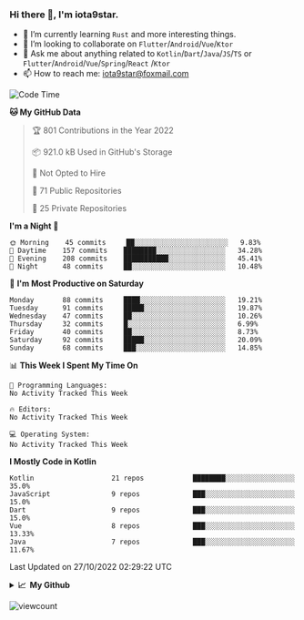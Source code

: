 ### Hi there 👋, I'm iota9star.

- 🌱 I’m currently learning `Rust` and more interesting things.
- 👯 I’m looking to collaborate on `Flutter`/`Android`/`Vue`/`Ktor`
- 💬 Ask me about anything related to `Kotlin`/`Dart`/`Java`/`JS`/`TS` or `Flutter`/`Android`/`Vue`/`Spring`/`React`
  /`Ktor`
- 📫 How to reach me: [iota9star@foxmail.com](iota9star@foxmail.com)



<!--START_SECTION:waka-->
![Code Time](http://img.shields.io/badge/Code%20Time-3%2C090%20hrs%2054%20mins-blue)

**🐱 My GitHub Data** 

> 🏆 801 Contributions in the Year 2022
 > 
> 📦 921.0 kB Used in GitHub's Storage 
 > 
> 🚫 Not Opted to Hire
 > 
> 📜 71 Public Repositories 
 > 
> 🔑 25 Private Repositories  
 > 
**I'm a Night 🦉** 

```text
🌞 Morning    45 commits     ██░░░░░░░░░░░░░░░░░░░░░░░   9.83% 
🌆 Daytime    157 commits    ████████░░░░░░░░░░░░░░░░░   34.28% 
🌃 Evening    208 commits    ███████████░░░░░░░░░░░░░░   45.41% 
🌙 Night      48 commits     ██░░░░░░░░░░░░░░░░░░░░░░░   10.48%

```
📅 **I'm Most Productive on Saturday** 

```text
Monday       88 commits     ████░░░░░░░░░░░░░░░░░░░░░   19.21% 
Tuesday      91 commits     █████░░░░░░░░░░░░░░░░░░░░   19.87% 
Wednesday    47 commits     ██░░░░░░░░░░░░░░░░░░░░░░░   10.26% 
Thursday     32 commits     █░░░░░░░░░░░░░░░░░░░░░░░░   6.99% 
Friday       40 commits     ██░░░░░░░░░░░░░░░░░░░░░░░   8.73% 
Saturday     92 commits     █████░░░░░░░░░░░░░░░░░░░░   20.09% 
Sunday       68 commits     ███░░░░░░░░░░░░░░░░░░░░░░   14.85%

```


📊 **This Week I Spent My Time On** 

```text
💬 Programming Languages: 
No Activity Tracked This Week

🔥 Editors: 
No Activity Tracked This Week

💻 Operating System: 
No Activity Tracked This Week

```

**I Mostly Code in Kotlin** 

```text
Kotlin                   21 repos            ████████░░░░░░░░░░░░░░░░░   35.0% 
JavaScript               9 repos             ███░░░░░░░░░░░░░░░░░░░░░░   15.0% 
Dart                     9 repos             ███░░░░░░░░░░░░░░░░░░░░░░   15.0% 
Vue                      8 repos             ███░░░░░░░░░░░░░░░░░░░░░░   13.33% 
Java                     7 repos             ███░░░░░░░░░░░░░░░░░░░░░░   11.67%

```



 Last Updated on 27/10/2022 02:29:22 UTC
<!--END_SECTION:waka-->

<details>
  <summary><b>📈&nbsp;&nbsp;My Github</b></summary>
  <br>
  <img src='https://github-profile-trophy.vercel.app/?username=iota9star'>
  <img src='https://bad-apple-github-readme.vercel.app/api?show_bg=1&username=iota9star&hide_title=true'>
  <img src='http://cr-skills-chart-widget.azurewebsites.net/api/api?username=iota9star'>
</details>


![viewcount](https://count.getloli.com/get/@iota9star?theme=rule34)
